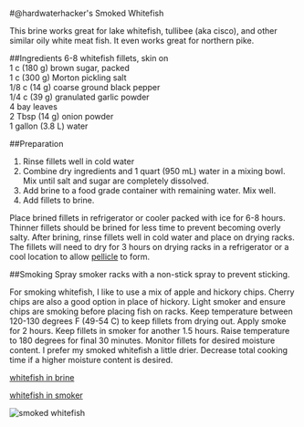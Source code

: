 #@hardwaterhacker's Smoked Whitefish

This brine works great for lake whitefish, tullibee (aka cisco), and other similar oily white meat fish.  It even works great for northern pike.

##Ingredients
6-8 whitefish fillets, skin on<br>
1 c (180 g) brown sugar, packed<br>
1 c (300 g) Morton pickling salt<br>
1/8 c (14 g) coarse ground black pepper<br>
1/4 c (39 g) granulated garlic powder<br>
4 bay leaves<br>
2 Tbsp (14 g) onion powder<br>
1 gallon (3.8 L) water<br>

##Preparation
1. Rinse fillets well in cold water
2. Combine dry ingredients and 1 quart (950 mL) water in a mixing bowl.  Mix until salt and sugar are completely dissolved.
3. Add brine to a food grade container with remaining water.  Mix well.
4. Add fillets to brine.

Place brined fillets in refrigerator or cooler packed with ice for 6-8 hours.  Thinner fillets should be brined for less time to prevent becoming overly salty.  After brining, rinse fillets well in cold water and place on drying racks.  The fillets will need to dry for 3 hours on drying racks in a refrigerator or a cool location to allow [pellicle](https://en.wikipedia.org/wiki/Pellicle_(cooking)) to form.

##Smoking
Spray smoker racks with a non-stick spray to prevent sticking.  

For smoking whitefish, I like to use a mix of apple and hickory chips.  Cherry chips are also a good option in place of hickory.  Light smoker and ensure chips are smoking before placing fish on racks.  Keep temperature between 120-130 degrees F (49-54 C) to keep fillets from drying out.  Apply smoke for 2 hours.  Keep fillets in smoker for another 1.5 hours.  Raise temperature to 180 degrees for final 30 minutes.  Monitor fillets for desired moisture content.  I prefer my smoked whitefish a little drier.  Decrease total cooking time if a higher moisture content is desired.

[whitefish in brine](https://github.com/hardwaterhacker/1337-Noms-The-Hacker-Cookbook/tree/master/snacks/hardwaterhacker_smoked_whitefish_brine.jpg "Whitefish in brine")

[whitefish in smoker](https://github.com/hardwaterhacker/1337-Noms-The-Hacker-Cookbook/tree/master/snacks/hardwaterhacker_smoked_whitefish/whitefish_in_smoker.jpg "Whitefish in smoker")

![smoked whitefish](https://github.com/hardwaterhacker/1337-Noms-The-Hacker-Cookbook/blob/master/snacks/hardwaterhacker_smoked_whitefish/smoked_whitefish.jpg "Smoked whitefish")
